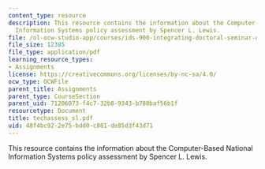 ```yaml
---
content_type: resource
description: This resource contains the information about the Computer-Based National
  Information Systems policy assessment by Spencer L. Lewis.
file: /ol-ocw-studio-app/courses/ids-900-integrating-doctoral-seminar-on-emerging-technologies-fall-2005/48f4bc922e75bdd0c881de85d3f43d71_techassess_sl.pdf
file_size: 12385
file_type: application/pdf
learning_resource_types:
- Assignments
license: https://creativecommons.org/licenses/by-nc-sa/4.0/
ocw_type: OCWFile
parent_title: Assignments
parent_type: CourseSection
parent_uid: 71206073-f4c7-32b8-9343-b780baf56b1f
resourcetype: Document
title: techassess_sl.pdf
uid: 48f4bc92-2e75-bdd0-c881-de85d3f43d71
---
```

This resource contains the information about the Computer-Based National Information Systems policy assessment by Spencer L. Lewis.